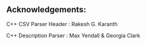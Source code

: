 
Acknowledgements:
------
C++ CSV Parser Header		: Rakesh G. Karanth

C++ Description Parser 		: Max Yendall & Georgia Clark